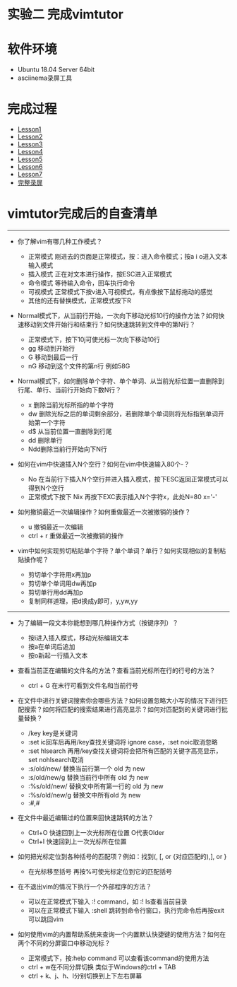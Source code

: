 
# 实验二 完成vimtutor


# 软件环境

* Ubuntu 18.04 Server 64bit
* asciinema录屏工具

# 完成过程
* [Lesson1 ](https://asciinema.org/a/235235)
* [Lesson2](https://asciinema.org/a/235238)
* [Lesson3](https://asciinema.org/a/235239)
* [Lesson4](https://asciinema.org/a/235241)
* [Lesson5](https://asciinema.org/a/235243)
* [Lesson6](https://asciinema.org/a/235248)
* [Lesson7](https://asciinema.org/a/235250)
* [完整录屏](https://asciinema.org/a/234970)

# vimtutor完成后的自查清单

---

* 你了解vim有哪几种工作模式？
    - 正常模式 刚进去的页面是正常模式，按：进入命令模式；按a i o进入文本输入模式
    - 插入模式 正在对文本进行操作，按ESC进入正常模式
    - 命令模式 等待输入命令，回车执行命令
    - 可视模式 正常模式下按v进入可视模式，有点像按下鼠标拖动的感觉
    - 其他的还有替换模式，正常模式按下R

* Normal模式下，从当前行开始，一次向下移动光标10行的操作方法？如何快速移动到文件开始行和结束行？如何快速跳转到文件中的第N行？
    - 正常模式下，按下10j可使光标一次向下移动10行
    - gg 移动到开始行
    - G 移动到最后一行
    - nG  移动到这个文件的第n行  例如58G
* Normal模式下，如何删除单个字符、单个单词、从当前光标位置一直删除到行尾、单行、当前行开始向下数N行？
    - x 删除当前光标所指的单个字符
    - dw 删除光标之后的单词剩余部分，若删除单个单词则将光标指到单词开始第一个字符
    - d$ 从当前位置一直删除到行尾
    - dd 删除单行
    - Ndd删除当前行开始向下N行

* 如何在vim中快速插入N个空行？如何在vim中快速输入80个-？
  * No 在当前行下插入N个空行并进入插入模式，按下ESC返回正常模式可以得到N个空行
  * 正常模式下按下 Nix 再按下EXC表示插入N个字符x，此处N=80 x='-'
  
* 如何撤销最近一次编辑操作？如何重做最近一次被撤销的操作？
  * u 撤销最近一次编辑
  * ctrl + r 重做最近一次被撤销的操作
  
* vim中如何实现剪切粘贴单个字符？单个单词？单行？如何实现相似的复制粘贴操作呢？
  * 剪切单个字符用x再加p
  * 剪切单个单词用dw再加p
  * 剪切单行用dd再加p
  * 复制同样道理，把d换成y即可，y,yw,yy

---

* 为了编辑一段文本你能想到哪几种操作方式（按键序列）？
  * 按i进入插入模式，移动光标编辑文本
  * 按a在单词后追加
  * 按o新起一行插入文本


* 查看当前正在编辑的文件名的方法？查看当前光标所在行的行号的方法？
  * ctrl + G 在末行可看到文件名和当前行号


* 在文件中进行关键词搜索你会哪些方法？如何设置忽略大小写的情况下进行匹配搜索？如何将匹配的搜索结果进行高亮显示？如何对匹配到的关键词进行批量替换？
  * /key  key是关键词
  * :set ic回车后再用/key查找关键词将 ignore case，:set noic取消忽略
  * :set hlsearch 再用/key查找关键词将会把所有匹配的关键字高亮显示，set nohlsearch取消
  * :s/old/new/ 替换当前行第一个 old 为 new 
  * :s/old/new/g 替换当前行中所有 old 为 new 
  * :%s/old/new/ 替换文中所有第一行的  old 为 new
  * :%s/old/new/g 替换文中所有old 为 new
  * :#,#
  
* 在文件中最近编辑过的位置来回快速跳转的方法？
  * Ctrl+O 快速回到上一次光标所在位置 O代表Older
  * Ctrl+I 快速回到上一次光标所在位置
* 如何把光标定位到各种括号的匹配项？例如：找到(, [, or {对应匹配的),], or }
  * 在光标移至括号 再按%可使光标定位到它的匹配括号
* 在不退出vim的情况下执行一个外部程序的方法？
  * 可以在正常模式下输入 :! command，如 :! ls查看当前目录
  * 可以在正常模式下输入 :shell 跳转到命令行窗口，执行完命令后再按exit可以跳回vim
* 如何使用vim的内置帮助系统来查询一个内置默认快捷键的使用方法？如何在两个不同的分屏窗口中移动光标？
  * 正常模式下，按:help command 可以查看该command的使用方法
  * ctrl + w在不同分屏切换 类似于Windows的ctrl + TAB
  * ctrl + k、j、h、l分别切换到上下左右屏幕

